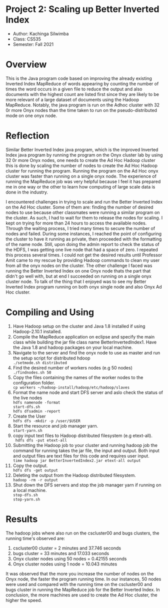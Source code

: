 
# Project 2: Scaling up Better Inverted Index

* Author: Kachinga Silwimba
* Class: CS535 
* Semester: Fall 2021

# Overview
This is the Java program code based on improving the already existing Inverted Index MapReduce of words appearing by counting the number of times the word occurs in a given file to reduce the output and also documents with the highest count are listed first since they are likely to be more relevant of a large dataset of documents using the Hadoop MapReduce. Notably, the java program is run on the Adhoc cluster with 32 0r more Onyx nodes than the time taken to run on the pseudo-distributed mode on one onyx node.



# Reflection
Similar Better Inverted Index java program, which is the improved Inverted Index java program by running the program on the Onyx cluster lab by using 32 0r more Onyx nodes, one needs to create the Ad Hoc Hadoop cluster this is done by scaling the number of nodes to create the Ad Hoc Hadoop cluster for running the program. Running the program on the Ad Hoc onyx cluster was faster than running on a single onyx node. The experience of running the MapReduce job was very helpful because I feel it has prepared me in one way or the other to learn how computing of large scale data is done in the industry.

I encountered challenges in trying to scale and run the Better Inverted Index on the Ad Hoc cluster. Some of them are: finding the number of desired nodes to use because other classmates were running a similar program on the cluster. As such, I had to wait for them to release the nodes for scaling. I kept on trying for more than 24 hours to access the available nodes. Through the waiting process, I tried many times to secure the number of nodes and failed. During some instances, I reached the point of configuring the cluster to have it running as private, then proceeded with the formatting of the name node. Still, upon doing the admin report to check the status of the HDFS, I was getting one live node that had a space of zero. I repeated this process several times. I could not get the desired results until Professor Amit came to my rescue by providing Hadoop commands to clean my user from all the onyx nodes on the cluster. The other challenge I faced was running the Better Inverted Index on one Onyx node thats the part that didn't go well with, but at end I succeeded on running on a single onyx cluster node. To talk of the thing that I enjoyed was to see my Better Inverted Index program running on both onyx single node and also Onyx Ad Hoc cluster.





# Compiling and Using
<ol>
<li>Have Hadoop setup on the cluster and Java 1.8 installed if using Hadoop-2.10.1 installed.</li>
<li>Compile the MapReduce application on eclipse and specify the main class while building the jar file class name BetterInvertedIndex1. Have the Java 1.8 and hadoop packages on your local machine.</li>
<li>Navigate to the server and find the onyx node to use as master and run the setup script for distributed hdoop</li>
    <code>./setmode.sh distributed</code>
    <li> Find the desired number of workers nodes (e.g 50 nodes)</li>
     <code>./findnodes.sh 50</code>
    <li>Copy the files containing the names of the worker nodes to the configuration folder.</li>
     <code>cp workers ~/hadoop-install/hadoop/etc/hadoop/slaves</code>
  <li>Format the name node and start DFS server and aslo check the status of the live nodes </li>  
<code>hdfs namenode -format</code> <br>    
<code>start-dfs.sh</code> <br>
<code>hdfs dfsadmin -report</code> <br>
    <li>Create the User</li>
    <code>hdfs dfs -mkdir -p /user/$USER</code>
<li> Start the resource and job manager yarn.</li>
<code>start-yarn.sh</code> 
<li>copy input text files to Hadoop distributed filesystem (e.g etext-all).</li>
    <code> hdfs dfs -put etext-all</code>
<li>Submitting the Hadoop job to your cluster and running hadoop job the command for running takes the jar file, the input and output. Both input and output files are text files for this code and requires user input.</li>
<code>time hadoop jar BetterInvertedIndex2.jar etext-all output</code>
<li>Copy the output.</li>
<code>hdfs dfs -get output</code>
<li>Deleting the output from the Hadoop distributed filesystem.</li>
<code>hadoop -rm -r output</code>
<li>Shut down the DFS servers and stop the job manager yarn if running on a local machine.</li>
  <code>stop-dfs.sh</code> <br>
  <code>stop-yarn.sh</code>
</ol>

# Results
The hadoop jobs where also run on the cscluster00 and bugs clusters, the running time's observed are:
<ol>
<li>cscluster00 cluster = 2 minutes and 37.746 seconds</li> 
<li>bugs cluster = 33 minutes and 17.033 seconds</li>
<li>Onyx cluster nodes using 50 nodes = 0.42155 seconds</li>
    <li>Onyx cluster nodes using 1 node = 10.043 minutes </li>
</ol>
It was observed that the more you increase the number of nodes on the Onyx node, the faster the program running time. In our instances, 50 nodes were used and compared with the running time on the cscluster00 and bugs cluster in running the MapReduce job for the Better Inverted Index. In conclusion, the more machines are used to create the Ad Hoc cluster, the higher the speed. 


